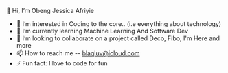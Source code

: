 👋 Hi, I’m Obeng Jessica Afriyie
- 👀 I’m interested in Coding to the core.. (i.e everything about technology)
- 🌱 I’m currently learning Machine Learning And Software Dev
- 💞️ I’m looking to collaborate on a project called Deco, Fibo, I'm Here and more 
- 📫 How to reach me -- blaqluv@icloud.com
- ⚡ Fun fact: I love to code for fun

<!---
ObengJessicaAfriyie/ObengJessicaAfriyie is a ✨ special ✨ repository because its `README.md` (this file) appears on your GitHub profile.
You can click the Preview link to take a look at your changes.
--->
